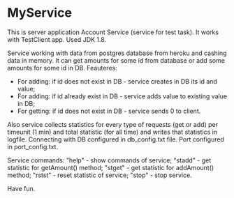 MyService
=========

This is server application Account Service (service for test task). It works with TestClient app. Used JDK 1.8.

Service working with data from postgres database from heroku and cashing data in memory.
It can get amounts for some id from database or add some amounts for some id in DB. Feauteres:
- For adding: if id does not exist in DB - service creates in DB its id and value;
- For adding: if id already exist in DB - service adds value to existing value in DB;
- For getting: if id does not exist in DB - service sends 0 to client.

Also service collects statistics for every type of requests (get or add) per timeunit (1 min) and total statistic (for all time) and writes that statistics in logfile.
Connecting with DB configured in db_config.txt file. Port configured in port_config.txt.

Service commands:
"help" - show commands of service;
"stadd" - get statistic for getAmount() method;
"stget" - get statistic for addAmount() method;
"rstst" - reset statistic of service;
"stop" - stop service.

Have fun.
